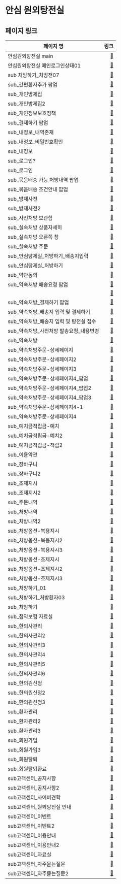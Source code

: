 # 안심 원외탕전실

## 페이지 링크
| 페이지 명 |  링크 |
|--------|--------:|
| 안심원외탕전실 main | [:link:](https://loving-wing-2390d9.netlify.app/index.html) |
| 안심원외탕전실 메인로그인상태01 | [:link:](https://loving-wing-2390d9.netlify.app/) |
| sub 처방하기_처방전07 | [:link:](https://loving-wing-2390d9.netlify.app/prescription.html) |
| sub_간편환자추가 팝업 | [:link:](https://loving-wing-2390d9.netlify.app/shipping.html) |
| sub_개인방제집 | [:link:](https://loving-wing-2390d9.netlify.app/personal-bangje.html) |
| sub_개인방제집2 | [:link:](https://loving-wing-2390d9.netlify.app/personal-bangjedetail.html) |
| sub_개인정보보호정책 | [:link:](https://loving-wing-2390d9.netlify.app/privacy.html) |
| sub_결제하기 팝업 | [:link:](https://loving-wing-2390d9.netlify.app/yacksok-register.html) |
| sub_내정보_내역존재 | [:link:](https://loving-wing-2390d9.netlify.app/myinfo.html) |
| sub_내정보_비밀번호확인 | [:link:](https://loving-wing-2390d9.netlify.app/myinfo-password.html) |
| sub_내정보 | [:link:](https://loving-wing-2390d9.netlify.app/myinfo.html) |
| sub_로그인? | [:link:](https://loving-wing-2390d9.netlify.app/signup-complete.html) |
| sub_로그인 | [:link:](https://loving-wing-2390d9.netlify.app/login.html) |
| sub_묶음배송 가능 처방내역 팝업 | [:link:](https://loving-wing-2390d9.netlify.app/shipping-2.html) |
| sub_묶음배송 조건안내 팝업 | [:link:](https://loving-wing-2390d9.netlify.app/shipping-2.html) |
| sub_방제사전 | [:link:](https://loving-wing-2390d9.netlify.app/bangje.html) |
| sub_방제사전2 | [:link:](https://loving-wing-2390d9.netlify.app/bangjedetail.html) |
| sub_사진처방 보관함 | [:link:](https://loving-wing-2390d9.netlify.app/pre.html) |
| sub_실속처방 상품자세히 | [:link:](https://loving-wing-2390d9.netlify.app/normaldetail.html) |
| sub_실속처방 오른쪽 창 | [:link:](https://loving-wing-2390d9.netlify.app/) |
| sub_실속처방 주문 | [:link:](https://loving-wing-2390d9.netlify.app/normal.html) |
| sub_안심탕제실_처방하기_배송지입력 | [:link:](https://loving-wing-2390d9.netlify.app/shipping-2.html) |
| sub_안심탕제실_처방하기 | [:link:](https://loving-wing-2390d9.netlify.app/shipping.html) |
| sub_약관동의 | [:link:](https://loving-wing-2390d9.netlify.app/terms.html) |
| sub_약속처방 배송요청 팝업 | [:link:](https://loving-wing-2390d9.netlify.app/yacksok-modify.html) |
|  | [:link:](https://loving-wing-2390d9.netlify.app/yacksok-payment.html) |
| sub_약속처방_결제하기 팝업 | [:link:](https://loving-wing-2390d9.netlify.app/yacksok-register.html) |
| sub_약속처방_배송지 입력 및 결제하기 | [:link:](https://loving-wing-2390d9.netlify.app/yacksok-payment.html) |
| sub_약속처방_배송지 입력 및 탕전실 접수 | [:link:](https://loving-wing-2390d9.netlify.app/yacksok-resister.html) |
| sub_약속처방_사전처방 발송요청_내용변경 | [:link:](https://loving-wing-2390d9.netlify.app/yacksok-modify.html) |
| sub_약속처방 | [:link:](https://loving-wing-2390d9.netlify.app/yacksok.html) |
| sub_약속처방주문-상세페이지 | [:link:](https://loving-wing-2390d9.netlify.app/) |
| sub_약속처방주문-상세페이지2 | [:link:](https://loving-wing-2390d9.netlify.app/) |
| sub_약속처방주문-상세페이지3 | [:link:](https://loving-wing-2390d9.netlify.app/) |
| sub_약속처방주문-상세페이지4_팝업 | [:link:](https://loving-wing-2390d9.netlify.app/) |
| sub_약속처방주문-상세페이지4_팝업2 | [:link:](https://loving-wing-2390d9.netlify.app/) |
| sub_약속처방주문-상세페이지4_팝업3 | [:link:](https://loving-wing-2390d9.netlify.app/) |
| sub_약속처방주문-상세페이지4-1 | [:link:](https://loving-wing-2390d9.netlify.app/) |
| sub_약속처방주문-상세페이지4 | [:link:](https://loving-wing-2390d9.netlify.app/) |
| sub_예치금적립금-예치 | [:link:](https://loving-wing-2390d9.netlify.app/point-1.html) |
| sub_예치금적립금-예치2 | [:link:](https://loving-wing-2390d9.netlify.app/point-1.html) |
| sub_예치금적립금-적립2 | [:link:](https://loving-wing-2390d9.netlify.app/point-2.html) |
| sub_이용약관 | [:link:](https://loving-wing-2390d9.netlify.app/) |
| sub_장바구니 | [:link:](https://loving-wing-2390d9.netlify.app/cart.html) |
| sub_장바구니2 | [:link:](https://loving-wing-2390d9.netlify.app/cart.html) |
| sub_조제지시 | [:link:](https://loving-wing-2390d9.netlify.app/option-prepare.html) |
| sub_조제지시2 | [:link:](https://loving-wing-2390d9.netlify.app/option-prepare.html) |
| sub_주문내역 | [:link:](https://loving-wing-2390d9.netlify.app/orderlist.html) |
| sub_처방내역 | [:link:](https://loving-wing-2390d9.netlify.app/prescribelist.html) |
| sub_처방내역2 | [:link:](https://loving-wing-2390d9.netlify.app/prescribelist-2.html) |
| sub_처방옵션-복용지시 | [:link:](https://loving-wing-2390d9.netlify.app/option-dose.html) |
| sub_처방옵션-복용지시2 | [:link:](https://loving-wing-2390d9.netlify.app/option-dose.html) |
| sub_처방옵션-복용지시3 | [:link:](https://loving-wing-2390d9.netlify.app/option-dose.html) |
| sub_처방옵션-조제지시 | [:link:](https://loving-wing-2390d9.netlify.app/option-prepare.html) |
| sub_처방옵션-조제지시2 | [:link:](https://loving-wing-2390d9.netlify.app/option-prepare.html) |
| sub_처방옵션-조제지시3 | [:link:](https://loving-wing-2390d9.netlify.app/option-prepare.html) |
| sub_처방하기_01 | [:link:](https://loving-wing-2390d9.netlify.app/shipping.html) |
| sub_처방하기_처방환자03 | [:link:](https://loving-wing-2390d9.netlify.app/shipping.html) |
| sub_처방하기 | [:link:](https://loving-wing-2390d9.netlify.app/shipping.html) |
| sub_첩약보험 자료실 | [:link:](https://loving-wing-2390d9.netlify.app/) |
| sub_한의사관리 | [:link:](https://loving-wing-2390d9.netlify.app/doctor.html) |
| sub_한의사관리2 | [:link:](https://loving-wing-2390d9.netlify.app/doctor.html) |
| sub_한의사관리3 | [:link:](https://loving-wing-2390d9.netlify.app/doctor.html) |
| sub_한의사관리4 | [:link:](https://loving-wing-2390d9.netlify.app/doctor.html) |
| sub_한의사관리5 | [:link:](https://loving-wing-2390d9.netlify.app/doctor.html) |
| sub_한의사관리6 | [:link:](https://loving-wing-2390d9.netlify.app/doctor.html) |
| sub_한의원신청 | [:link:](https://loving-wing-2390d9.netlify.app/apply.html) |
| sub_한의원신청2 | [:link:](https://loving-wing-2390d9.netlify.app/apply-complete.html) |
| sub_한의원신청3 | [:link:](https://loving-wing-2390d9.netlify.app/apply.html) |
| sub_환자관리 | [:link:](https://loving-wing-2390d9.netlify.app/) |
| sub_환자관리2 | [:link:](https://loving-wing-2390d9.netlify.app/) |
| sub_환자관리3 | [:link:](https://loving-wing-2390d9.netlify.app/) |
| sub_회원가입 | [:link:](https://loving-wing-2390d9.netlify.app/signup.html) |
| sub_회원가입3 | [:link:](https://loving-wing-2390d9.netlify.app/signup.html) |
| sub_회원탈퇴 | [:link:](https://loving-wing-2390d9.netlify.app/withdrawal.html) |
| sub_회원탈퇴완료 | [:link:](https://loving-wing-2390d9.netlify.app/withdrawal-complete.html) |
| sub고객센터_공지사항 | [:link:](https://loving-wing-2390d9.netlify.app/notice.html) |
| sub고객센터_공지사항2 | [:link:](https://loving-wing-2390d9.netlify.app/noticedetail.html) |
| sub고객센터_사이버견학 | [:link:](https://loving-wing-2390d9.netlify.app/cyber.html) |
| sub고객센터_원외탕전실 안내 | [:link:](https://loving-wing-2390d9.netlify.app/system.html) |
| sub고객센터_이벤트 | [:link:](https://loving-wing-2390d9.netlify.app/event.html) |
| sub고객센터_이벤트2 | [:link:](https://loving-wing-2390d9.netlify.app/eventdetail.html) |
| sub고객센터_이용안내 | [:link:](https://loving-wing-2390d9.netlify.app/guide.html) |
| sub고객센터_이용안내2 | [:link:](https://loving-wing-2390d9.netlify.app/guidedetail.html) |
| sub고객센터_자료실 | [:link:](https://loving-wing-2390d9.netlify.app/download-center.html) |
| sub고객센터_자주묻는질문 | [:link:](https://loving-wing-2390d9.netlify.app/faq.html) |
| sub고객센터_자주묻는질문2 | [:link:](https://loving-wing-2390d9.netlify.app/faqdetail.html) |